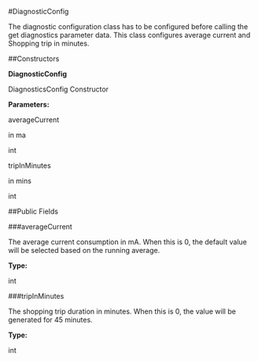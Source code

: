 #DiagnosticConfig

The diagnostic configuration class has to be configured before calling the get diagnostics parameter data.
 This class configures average current and Shopping trip in minutes.



##Constructors

**DiagnosticConfig**

DiagnosticsConfig Constructor

**Parameters:**

averageCurrent

in ma

int

tripInMinutes

in mins

int

##Public Fields

###averageCurrent

The average current consumption in mA. 
 When this is 0, the default value will be selected based on the running average.

**Type:**

int

###tripInMinutes

The shopping trip duration in minutes.
 When this is 0, the value will be generated for 45 minutes.

**Type:**

int

